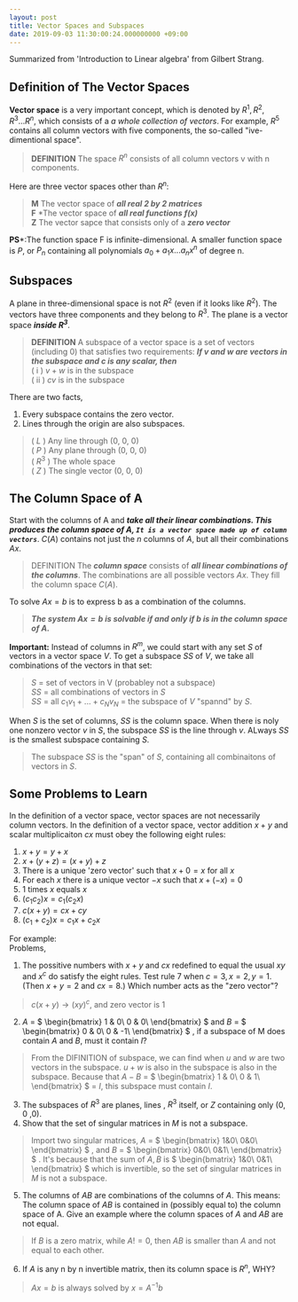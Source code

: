 ```yaml
---
layout: post
title: Vector Spaces and Subspaces
date: 2019-09-03 11:30:00:24.000000000 +09:00
---
```

Summarized from 'Introduction to Linear algebra' from Gilbert Strang.
## Definition of The Vector Spaces
**Vector space** is a very important concept, which is denoted by $R^1, R^2, R^3 ... R^n$, which consists of a *a whole collection of vectors*. For example, $R^5$ contains all column vectors with five components, the so-called "ive-dimentional space".
> **DEFINITION** The space $R^n$ consists of all column vectors v with n components.

Here are three vector spaces other than $R^n$:
> **M** The vector space of ***all real 2 by 2 matrices*** <br>
> **F** *The vector space of ***all real functions $f(x)$*** <br>
> **Z** The vector sapce that consists only of a ***zero vector***

**PS***:The function space F is infinite-dimensional. A smaller function space is $P$, or $P_n$ containing all polynomials $a_0 + a_1x ... a_nx^n$ of degree n.
## Subspaces
A plane in three-dimensional space is not $R^2$ (even if it looks like $R^2$). The vectors have three components and they belong to $R^3$. The plane is a vector space ***inside $R^3$***.
> **DEFINITION** A subspace of a vector space is a set of vectors (including 0) that satisfies two requirements: ***If $v$ and $w$ are vectors in the subspace and $c$ is any scalar, then<br>***
> ( i ) $v+w$ is in the subspace <br>
> ( ii ) $cv$ is in the subspace

There are two facts,
1. Every subspace contains the zero vector.
2. Lines through the origin are also subspaces.

> ( $L$ ) Any line through (0, 0, 0)<br>
> ( $P$ ) Any plane through (0, 0, 0)<br>
> ( $R^3$ ) The whole space<br>
> ( $Z$ ) The single vector (0, 0, 0)

## The Column Space of A
Start with the columns of A and ***take all their linear combinations. This produces the column space of A, `It is a vector space made up of column vectors`***. $C(A)$ contains not just the $n$ columns of $A$, but all their combinations $Ax$.
> DEFINITION The ***column space*** consists of ***all linear combinations of the columns***. The combinations are all possible vectors $Ax$. They fill the column space $C(A)$.

To solve $Ax = b$ is to express b as a combination of the columns.

> ***The system $Ax = b$ is solvable if and only if b is in the column space of $A$.***

**Important:** Instead of columns in $R^m$, we could start with any set $S$ of vectors in a vector space $V$. To get a subspace $SS$ of $V$, we take all combinations of the vectors in that set:

> $S$ = set of vectors in V (probabley not a subspace)<br>
> $SS$ = all combinations of vectors in $S$<br>
> $SS$ = all $c_1v_1 + ...+ c_Nv_N$ = the subspace of $V$ "spannd" by $S$.

When $S$ is the set of columns, $SS$ is the column space. When there is noly one nonzero vector $v$ in $S$, the subspace $SS$ is the line through $v$. ALways $SS$ is the smallest subspace containing $S$.

> The subspace $SS$ is the "span" of $S$, containing all combinaitons of vectors in $S$.

## Some Problems to Learn
In the definition of a vector space, vector spaces are not necessarily column vectors. In the definition of a vector space, vector addition $x+y$ and scalar multiplicaiton $cx$ must obey the following eight rules:
1. $x+y=y+x$
2. $x+(y+z)=(x+y)+z$
3. There is a unique 'zero vector' such that $x+0=x$ for all $x$
4. For each $x$ there is a unique vector $-x$ such that $x + (-x) = 0$
5. 1 times $x$ equals $x$
6. $(c_1c_2)x=c_1(c_2x)$
7. $c(x+y)=cx + cy$
8. $(c_1+c_2)x = c_1x + c_2x$

For example:<br>
Problems, <br>
1. The possitive numbers with $x + y$ and $cx$ redefined to equal the usual $xy$ and $x^c$ do satisfy the eight rules. Test rule 7 when $c =3, x = 2, y =1$. (Then $x+y=2$ and $cx=8$.) Which number acts as the "zero vector"?
> $c(x+y)\to(xy)^c$, and zero vector is 1
2. $A$ = 
$
 \begin{bmatrix}
 1 & 0\\
 0 & 0\\
 \end{bmatrix}
$
and $B$ = 
$
 \begin{bmatrix}
 0 & 0\\
 0 & -1\\
 \end{bmatrix}
$
, if a subspace of M does contain $A$ and $B$, must it contain $I$?
> From the DIFINITION of subspace, we can find when $u$ and $w$ are two vectors in the subspace. $u + w$ is also in the subspace is also in the subspace. Because that $A - B$ = 
$
 \begin{bmatrix}
 1 & 0\\
 0 & 1\\
 \end{bmatrix}
$
= $I$, this subspace must contain $I$.
3. The subspaces of $R^3$ are planes, lines , $R^3$ itself, or $Z$ containing only (0, 0 ,0).
4. Show that the set of singular matrices in $M$ is not a subspace.
> Import two singular matrices, $A$ =
$
 \begin{bmatrix}
 1&0\\
 0&0\\
 \end{bmatrix}
$
, and $B$ = 
$
 \begin{bmatrix}
 0&0\\
 0&1\\
 \end{bmatrix}
$
. It's because that the sum of $A,B$ is 
$
 \begin{bmatrix}
 1&0\\
 0&1\\
 \end{bmatrix}
$
which is invertible, so the set of singular matrices in $M$ is not a subspace.
5. The columns of $AB$ are combinations of the columns of $A$. This means: The column space of $AB$ is contained in (possibly equal to) the column space of A. Give an example where the column spaces of $A$ and $AB$ are not equal.
> If $B$ is a zero matrix, while $A!=0$, then $AB$ is smaller than $A$ and not equal to each other.
6. If $A$ is any n by n invertible matrix, then its column space is $R^n$, WHY?
> $Ax = b$ is always solved by $x = A^{-1}b$



